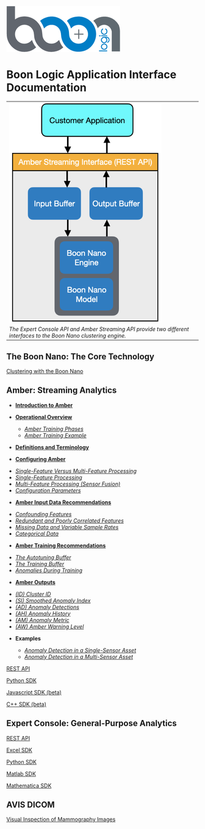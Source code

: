 ![Boon Logo](images/BoonLogic.png)
  
# Boon Logic Application Interface Documentation

<table class="table">
  <tr>
    <td><img src="images/overview.png" width="400"></td>  
  </tr>
  <tr>
    <td><em>The Expert Console API and Amber Streaming API provide two different interfaces to the Boon Nano clustering engine.</em></td>
  </tr>
</table>

## The Boon Nano: The Core Technology

[Clustering with the Boon Nano](docs/Intro_to_Clustering.md)

## Amber: Streaming Analytics
* **[Introduction to Amber](docs/AmberDocs/Overview.md#Intro)**

* **[Operational Overview](docs/AmberDocs/Overview.md/#Operation)**
    * *[Amber Training Phases](docs/AmberDocs/Overview.md/#Operation)*
    * *[Amber Training Example](docs/AmberDocs/Overview.md/#Operation_Example)*

* **[Definitions and Terminology](docs/AmberDocs/Overview.md/#Definitions)**

* **[Configuring Amber](docs/AmberDocs/Overview.md/#Configuring_Amber)**

 - *[Single-Feature Versus Multi-Feature Processing](docs/AmberDocs/Overview.md/#Configuring_Amber)*
 - *[Single-Feature Processing](docs/AmberDocs/Overview.md/#Single_Feature)*
 - *[Multi-Feature Processing (Sensor Fusion)](docs/AmberDocs/Overview.md/#Multi_Feature)*
 - *[Configuration Parameters](docs/AmberDocs/Overview.md/#Config_Params)*

* **[Amber Input Data Recommendations](docs/AmberDocs/Overview.md/#Data_Input_Recommendations)**

 - *[Confounding Features](docs/AmberDocs/Overview.md/#Confounding)*
 - *[Redundant and Poorly Correlated Features](docs/AmberDocs/Overview.md/#Redundant)*
 - *[Missing Data and Variable Sample Rates](docs/AmberDocs/Overview.md/#Missing)*
 - *[Categorical Data](docs/AmberDocs/Overview.md/#Categorical)*

* **[Amber Training Recommendations](docs/AmberDocs/Overview.md/#Training_Recommendations)**
 - *[The Autotuning Buffer](docs/AmberDocs/Overview.md/#Autotuning_Buffer)*
 - *[The Training Buffer](docs/AmberDocs/Overview.md/#Training_Buffer)*
 - *[Anomalies During Training](docs/AmberDocs/Overview.md/#Anomalies_During_Training)*

* **[Amber Outputs](#Amber_Outputs)**
 - *[(ID) Cluster ID](#ID)*
 - *[(SI) Smoothed Anomaly Index](#SI)*
 - *[(AD) Anomaly Detections](#AD)*
 - *[(AH) Anomaly History](#AH)*
 - *[(AM) Anomaly Metric](#AM)*
 - *[(AW) Amber Warning Level](#AW)*

* **Examples**

  - *[Anomaly Detection in a Single-Sensor Asset](Single_Sensor_Example/TimeSeries.md)*
  - *[Anomaly Detection in a Multi-Sensor Asset](SensorFusionExample/SensorFusionExample.md)*

[REST API](docs/Amber_REST.md)

[Python SDK](https://boonlogic.github.io/amber-python-sdk)

[Javascript SDK (beta)](https://boonlogic.github.io/amber-javascript-sdk)

[C++ SDK (beta)](https://boonlogic.github.io/amber-cpp-sdk)

## Expert Console: General-Purpose Analytics

[REST API](static/index.html)

[Excel SDK](https://boonlogic.github.io/expert-excel-sdk)

[Python SDK](https://boonlogic.github.io/expert-python-sdk)

[Matlab SDK](https://boonlogic.github.io/expert-matlab-sdk)

[Mathematica SDK](https://boonlogic.github.io/expert-mathematica-sdk)

## AVIS DICOM

[Visual Inspection of Mammography Images](https://boonlogic.github.io/AVIS-DICOM/)
